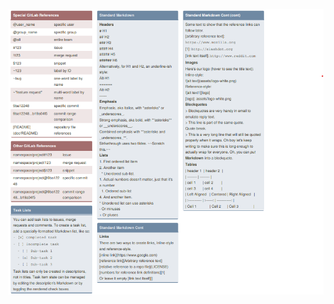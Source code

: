 ![markdown Cheat Sheet](/image/markdown.png)

[GitLab Markdown Cheat Sheet]: https://cheatography.com/snidd111/cheat-sheets/gitlab-markdown/
